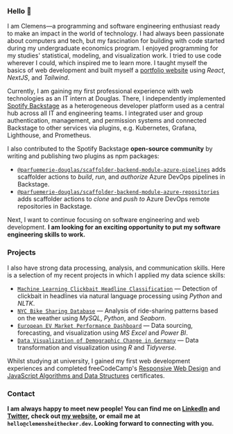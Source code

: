 ### Hello 👋

I am Clemens—a programming and software engineering enthusiast ready to make an impact in the world of technology. I had always been passionate about computers and tech, but my fascination for building with code started during my undergraduate economics program. I enjoyed programming for my studies' statistical, modeling, and visualization work. I tried to use code wherever I could, which inspired me to learn more. I taught myself the basics of web development and built myself a [portfolio website](https://clemensheithecker.com/) using _React_, _NextJS_, and _Tailwind_.

Currently, I am gaining my first professional experience with web technologies as an IT intern at Douglas. There, I independently implemented [Spotify Backstage](https://backstage.io/) as a heterogeneous developer platform used as a central hub across all IT and engineering teams. I integrated user and group authentication, management, and permission systems and connected Backstage to other services via plugins, e.g. Kubernetes, Grafana, Lighthouse, and Prometheus.

I also contributed to the Spotify Backstage **open-source community** by writing and publishing two plugins as npm packages:

- [`@parfuemerie-douglas/scaffolder-backend-module-azure-pipelines`](https://www.npmjs.com/package/@parfuemerie-douglas/scaffolder-backend-module-azure-pipelines) adds scaffolder actions to _build_, _run_, and _authorize_ Azure DevOps pipelines in Backstage.
- [`@parfuemerie-douglas/scaffolder-backend-module-azure-repositories`](https://www.npmjs.com/package/@parfuemerie-douglas/scaffolder-backend-module-azure-repositories) adds scaffolder actions to _clone_ and _push to_ Azure DevOps remote repositories in Backstage.

Next, I want to continue focusing on software engineering and web development. **I am looking for an exciting opportunity to put my software engineering skills to work.**

### Projects

I also have strong data processing, analysis, and communication skills. Here is a selection of my recent projects in which I applied my data science skills:

- [`Machine Learning Clickbait Headline Classification`](https://github.com/clemensheithecker/clickbait-headline-classification) — Detection of clickbait in headlines via natural language processing using _Python_ and _NLTK_.
- [`NYC Bike Sharing Database`](https://github.com/clemensheithecker/nyc-bike-sharing) — Analysis of ride-sharing patterns based on the weather using _MySQL_, _Python_, and _Seaborn_.
- [`European EV Market Performance Dashboard`](https://github.com/clemensheithecker/ev-market-europe) — Data sourcing, forecasting, and visualization using _MS Excel_ and _Power BI_.
- [`Data Visualization of Demographic Change in Germany`](https://github.com/clemensheithecker/demographic-change-germany) — Data transformation and visualization using _R_ and _Tidyverse_.

Whilst studying at university, I gained my first web development experiences and completed freeCodeCamp's [Responsive Web Design](https://www.freecodecamp.org/certification/clemensheithecker/responsive-web-design) and [JavaScript Algorithms and Data Structures](https://www.freecodecamp.org/certification/clemensheithecker/javascript-algorithms-and-data-structures) certificates.

### Contact

**I am always happy to meet new people! You can find me on [LinkedIn](https://www.linkedin.com/in/clemensheithecker/) and [Twitter](https://twitter.com/cheithecker), check out [my website](https://clemensheithecker.com/), or email me at `hello@clemensheithecker.dev`. Looking forward to connecting with you.**
